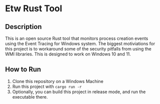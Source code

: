 # Etw Rust Tool

## Description

This is an open source Rust tool that monitors process creation events using the Event Tracing for Windows system. The biggest motiviations for this project is to workaround some of the security pitfalls from using the WMI libraries. This is designed to work on Windows 10 and 11.


## How to Run

1. Clone this repository on a Windows Machine
2. Run this project with `cargo run -r`
3. Optionally, you can build this project in release mode, and run the executable there.